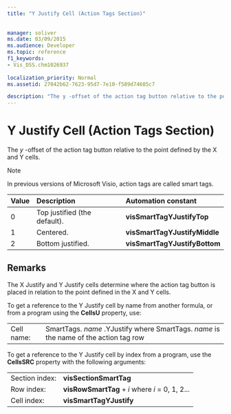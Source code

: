 ```yaml
---
title: "Y Justify Cell (Action Tags Section)"
 
 
manager: soliver
ms.date: 03/09/2015
ms.audience: Developer
ms.topic: reference
f1_keywords:
- Vis_DSS.chm1026937
 
localization_priority: Normal
ms.assetid: 27042b62-7623-95d7-7e10-f589d74605c7

description: "The y -offset of the action tag button relative to the point defined by the X and Y cells."
---
```


# Y Justify Cell (Action Tags Section)

The  *y*  -offset of the action tag button relative to the point defined by the X and Y cells. 
  
> [!NOTE]
> In previous versions of Microsoft Visio, action tags are called smart tags. 
  
|**Value**|**Description**|**Automation constant**|
|:-----|:-----|:-----|
| 0  <br/> | Top justified (the default).  <br/> |**visSmartTagYJustifyTop** <br/> |
| 1  <br/> | Centered.  <br/> |**visSmartTagYJustifyMiddle** <br/> |
| 2  <br/> | Bottom justified.  <br/> |**visSmartTagYJustifyBottom** <br/> |
   
## Remarks

The X Justify and Y Justify cells determine where the action tag button is placed in relation to the point defined in the X and Y cells.
  
To get a reference to the Y Justify cell by name from another formula, or from a program using the **CellsU** property, use: 
  
|||
|:-----|:-----|
| Cell name:  <br/> | SmartTags.  *name*  .YJustify           where SmartTags. *name*  is the name of the action tag row  <br/> |
   
To get a reference to the Y Justify cell by index from a program, use the **CellsSRC** property with the following arguments: 
  
|||
|:-----|:-----|
| Section index:  <br/> |**visSectionSmartTag** <br/> |
| Row index:  <br/> |**visRowSmartTag** +  *i*            where  *i*  = 0, 1, 2...  <br/> |
| Cell index:  <br/> |**visSmartTagYJustify** <br/> |
   

